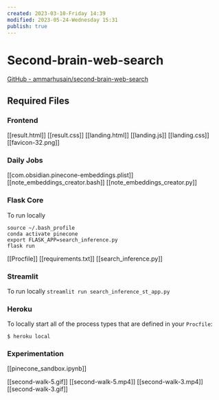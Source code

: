 ```yaml
---
created: 2023-03-10-Friday 14:39
modified: 2023-05-24-Wednesday 15:31
publish: true
---
```

# Second-brain-web-search

[GitHub - ammarhusain/second-brain-web-search](https://github.com/ammarhusain/second-brain-web-search)

## Required Files
### Frontend

[[result.html]]
[[result.css]]
[[landing.html]]
[[landing.js]]
[[landing.css]]
[[favicon-32.png]]

### Daily Jobs

[[com.obsidian.pinecone-embeddings.plist]]
[[note_embeddings_creator.bash]]
[[note_embeddings_creator.py]]

### Flask Core

To run locally

```![[search_inference_st_app.py]]
source ~/.bash_profile
conda activate pinecone
export FLASK_APP=search_inference.py
flask run
```

[[Procfile]]
[[requirements.txt]]
[[search_inference.py]]

### Streamlit

To run locally
`streamlit run search_inference_st_app.py`

### Heroku

To locally start all of the process types that are defined in your `Procfile`:

```term
$ heroku local
```
### Experimentation

[[pinecone_sandbox.ipynb]]

[[second-walk-5.gif]]
[[second-walk-5.mp4]]
[[second-walk-3.mp4]]
[[second-walk-3.gif]]
